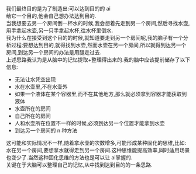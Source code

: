  我们最终目的是为了制造出:可以达到目的的 ai  
 给它一个目的,他会自己想办法达到目的.  
 当我想要去另一个房间倒一杯水的时候,我会想着先走到另一个房间,然后寻找水壶,用手拿起水壶,另一只手拿起水杯,往水杯里倒水.  
 我为什么在接受到这个目的的时候,就知道要走到另一个房间呢,我的脑子有一个分析过程:要想达到目的,就得找到水壶,然而水壶在另一个房间,所以就得到达另一个房间,到达另一个房间的办法是用腿走过去.  
 上述思路我认为是从脑中的记忆提取+整理得出来的.我的脑中应该提前储存了以下信息:
 - 无法让水凭空出现
 - 水在水壶里,不在水壶外
 - 如果一个液体在某个容器里,而不在其他地方,那么就必须拿到容器才能获取到液体
 - 水壶所在的房间
 - 自己所在的房间
 - 人和水壶所在位置不一样的时候,必须到达另一个位置才能拿到水壶
 - 到达另一个房间的 n 种方法  
 
 这可能和实际情况不一样,随着拿水壶的次数增多,可能形成某种固化的思维,比如:水在另一个房间,要想拿水就得走到另一个房间.这种思维能提高效率,同时适用场景也变少了.当然这种固化思维的方法也是可以让 ai掌握的.  
 关键在于大脑可以整理自己的记忆,从中找到达到目的的一条思路.
